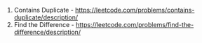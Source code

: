 1. Contains Duplicate - https://leetcode.com/problems/contains-duplicate/description/
2. Find the Difference - https://leetcode.com/problems/find-the-difference/description/
